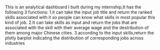 
This is an analytical dashboard I built during my internship,It has the following 3 functions: 1.it can take the input job title and return the ranked skills associated with it so people can know what skills in most popular this kind of job. 2.It can take skills as input and return the jobs that are associated with the skill with their average wage and the destribution of them among major Chinese cities. 3.according to the input skills,return the plotly barplot indicating the distribution of corresponding jobs across industries

